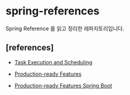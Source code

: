 # spring-references
Spring Reference 를 읽고 정리한 레파지토리입니다. 

## [references]

- [Task Execution and Scheduling](references/task_execution_and_scheduling.md)

- [Production-ready Features](references/Production%20ready%20Features%20Spring%20Boot.md)

- [Production-ready Features Spring Boot](references/Generating%20Your%20Own%20Metadata%20by%20Using%20the%20Annotation%20Processor.md)
